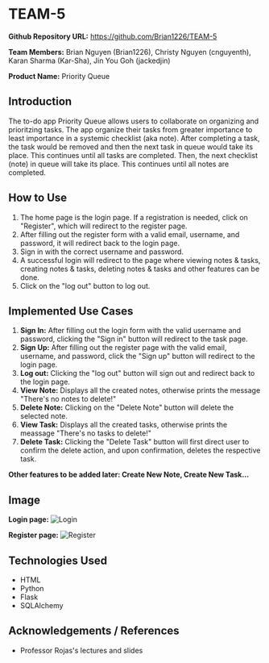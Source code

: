 # TEAM-5

**Github Repository URL:** https://github.com/Brian1226/TEAM-5

**Team Members:** Brian Nguyen (Brian1226), Christy Nguyen (cnguyenth), Karan Sharma (Kar-Sha), Jin You Goh (jackedjin)

**Product Name:** Priority Queue

## Introduction
The to-do app Priority Queue allows users to collaborate on organizing and prioritzing tasks. The app organize their tasks from greater importance to least importance in a systemic checklist (aka note). After completing a task, the task would be removed and then the next task in queue would take its place. This continues until all tasks are completed. Then, the next checklist (note) in queue will take its place. This continues until all notes are completed.

## How to Use 
1. The home page is the login page. If a registration is needed, click on "Register", which will redirect to the register page.
2. After filling out the register form with a valid email, username, and password, it will redirect back to the login page.
3. Sign in with the correct username and password.
4. A successful login will redirect to the page where viewing notes & tasks, creating notes & tasks, deleting notes & tasks and other features can be done.
5. Click on the "log out" button to log out.

## Implemented Use Cases
1. **Sign In:** After filling out the login form with the valid username and password, clicking the "Sign in" button will redirect to the task page.
2. **Sign Up:** After filling out the register page with the valid email, username, and password, click the "Sign up" button will redirect to the login page.
3. **Log out:** Clicking the "log out" button will sign out and redirect back to the login page.
4. **View Note:** Displays all the created notes, otherwise prints the message "There's no notes to delete!"
5. **Delete Note:** Clicking on the "Delete Note" button will delete the selected note.
6. **View Task:** Displays all the created tasks, otherwise prints the meassage "There's no tasks to delete!"
7. **Delete Task:** Clicking the "Delete Task" button will first direct user to confirm the delete action, and upon confirmation, deletes the respective task.

**Other features to be added later: Create New Note, Create New Task...**

## Image
**Login page:**
![Login](https://i.postimg.cc/fysDZPGP/Screen-Shot-2021-04-28-at-10-24-01-AM.png)

**Register page:**
![Register](https://i.postimg.cc/kGw3CgFV/Screen-Shot-2021-04-28-at-10-24-17-AM.png)

## Technologies Used
* HTML
* Python
* Flask
* SQLAlchemy

## Acknowledgements / References
* Professor Rojas's lectures and slides





